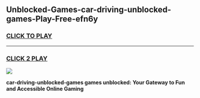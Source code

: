 
## Unblocked-Games-car-driving-unblocked-games-Play-Free-efn6y
<h3>
<a href="https://premium76.site?title=car-driving-unblocked-games&ref=12A">CLICK TO PLAY</a></h3>
<hr>

<h3>
<a href="https://premium76.site?title=car-driving-unblocked-games&ref=12A">CLICK 2 PLAY</a>
  
</h3>

<a href="https://premium76.site?title=car-driving-unblocked-games&ref=12A"><img src="https://clearcache.store/games.png"></a>


**car-driving-unblocked-games games unblocked: Your Gateway to Fun and Accessible Online Gaming**
